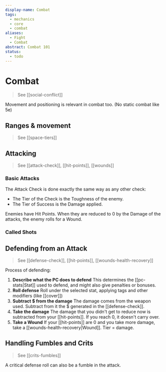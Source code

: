 ```yaml
---
display-name: Combat
tags:
  - mechanics
  - core
  - combat
aliases:
  - Fight
  - Combat
abstract: Combat 101
status:
  - todo
---
```

# Combat
> See [[social-conflict]]

Movement and positioning is relevant in combat too. (No static combat like 5e)

## Ranges & movement
> See [[space-tiers]]



## Attacking
> See [[attack-check]], [[hit-points]], [[wounds]]

### Basic Attacks
The Attack Check is done exactly the same way as any other check:
- The Tier of the Check is the Toughness of the enemy.
- The Tier of Success is the Damage applied.

Enemies have Hit Points. When they are reduced to 0 by the Damage of the attacks, the enemy rolls for a Wound.

### Called Shots


## Defending from an Attack
> See [[defense-check]], [[hit-points]], [[wounds-health-recovery]]

Process of defending:
1. **Describe what the PC does to defend**
   This determines the [[pc-stats|Stat]] used to defend, and might also give penalties or bonuses.
2. **Roll defense**
   Roll under the selected stat, applying tags and other modifiers (like [[cover]])
3. **Subtract $ from the damage**
   The damage comes from the weapon used. Subtract from it the $ generated in the [[defense-check]].
4. **Take the damage**
   The damage that you didn't get to reduce now is subtracted from your [[hit-points]]. If you reach 0, it doesn't carry over.
5. **Take a Wound** 
   If your [[hit-points]] are 0 and you take more damage, take a [[wounds-health-recovery|Wound]]. Tier = damage.

## Handling Fumbles and Crits
> See [[crits-fumbles]]

A critical defense roll can also be a fumble in the attack.